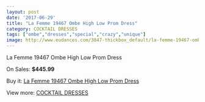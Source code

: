 ```yaml
---
layout: post
date: '2017-06-29'
title: "La Femme 19467 Ombe High Low Prom Dress"
category: COCKTAIL DRESSES
tags: ["ombe","dresses","special","crazy","unique"]
image: http://www.eudances.com/3847-thickbox_default/la-femme-19467-ombe-high-low-prom-dress.jpg
---
```

La Femme 19467 Ombe High Low Prom Dress

On Sales: **$445.99**
<a href="https://www.eudances.com/en/cocktail-dresses/1284-la-femme-19467-ombe-high-low-prom-dress.html"><amp-img layout="responsive" width="600" height="600" src="//www.eudances.com/3847-thickbox_default/la-femme-19467-ombe-high-low-prom-dress.jpg" alt="La Femme 19467 Ombe High Low Prom Dress 0" /></a>
<a href="https://www.eudances.com/en/cocktail-dresses/1284-la-femme-19467-ombe-high-low-prom-dress.html"><amp-img layout="responsive" width="600" height="600" src="//www.eudances.com/3848-thickbox_default/la-femme-19467-ombe-high-low-prom-dress.jpg" alt="La Femme 19467 Ombe High Low Prom Dress 1" /></a>

Buy it: [La Femme 19467 Ombe High Low Prom Dress](https://www.eudances.com/en/cocktail-dresses/1284-la-femme-19467-ombe-high-low-prom-dress.html "La Femme 19467 Ombe High Low Prom Dress")

View more: [COCKTAIL DRESSES](https://www.eudances.com/en/14-cocktail-dresses "COCKTAIL DRESSES")